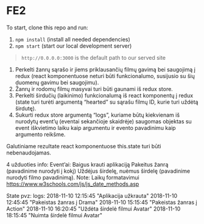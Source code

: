 # FE2

To start, clone this repo and run:
1. `npm install` (install all needed dependencies)
2. `npm start` (start our local development server)

> `http://0.0.0.0:3000` is the default path to our served site

1. Perkelti žanrų sąrašo ir jiems priklausančių filmų gavimą bei saugojimą į redux (react komponentuose neturi būti funkcionalumo, susijusio su šių duomenų gavimu bei saugojimu).
2. Žanrų ir rodomų filmų masyvai turi būti gaunami iš redux store.
3. Perkelti širdučių (laikinimo) funkcionalumą iš react komponentų į redux (state turi turėti argumentą “hearted” su sąrašu filmų ID, kurie turi uždėtą širdutę).
4. Sukurti redux store argumentą “logs”, kuriame būtų kiekvienam iš nurodytų event’ų (eventai sekančioje skaidrėje) saugomas objektas su event iškvietimo laiku kaip argumentu ir evento pavadinimu kaip argumento reikšme.

Galutiniame rezultate react komponentuose this.state turi būti nebenaudojamas.

4 užduoties info:
Event’ai: 
Baigus krauti aplikaciją
Pakeitus žanrą (pavadinime nurodyti į kokį)
Uždėjus širdelę, nuėmus širdelę (pavadinime nurodyti filmo pavadinimą).
Note: Laikų formatavimui https://www.w3schools.com/js/js_date_methods.asp

State pvz:
logs: 
    2018-11-10 12:15:45 "Aplikacija užkrauta"
    2018-11-10 12:45:45 "Pakeistas žanras į Drama"
    2018-11-10 15:15:45 "Pakeistas žanras į Action"
    2018-11-10 16:20:45 "Uždėta širdelė filmui Avatar"
    2018-11-10 18:15:45 "Nuimta širdelė filmui Avatar"
    

